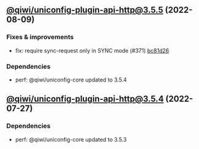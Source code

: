 ## [@qiwi/uniconfig-plugin-api-http@3.5.5](https://github.com/qiwi/uniconfig/compare/2022.7.27-qiwi.uniconfig-plugin-api-http.3.5.4-f0...2022.8.9-qiwi.uniconfig-plugin-api-http.3.5.5-f0) (2022-08-09)

### Fixes & improvements
* fix: require sync-request only in SYNC mode (#371) [bc81d26](https://github.com/qiwi/uniconfig/commit/bc81d261273ce3976f71db5e7e6dcea3584ad483)

### Dependencies
* perf: @qiwi/uniconfig-core updated to 3.5.4

## [@qiwi/uniconfig-plugin-api-http@3.5.4](https://github.com/qiwi/uniconfig/compare/@qiwi/uniconfig-plugin-api-http@3.5.3...2022.7.27-qiwi.uniconfig-plugin-api-http.3.5.4-f0) (2022-07-27)

### Dependencies
* perf: @qiwi/uniconfig-core updated to 3.5.3
